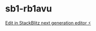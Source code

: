 # sb1-rb1avu

[Edit in StackBlitz next generation editor ⚡️](https://stackblitz.com/~/github.com/blendiverse/sb1-rb1avu)